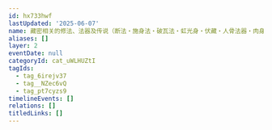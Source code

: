 ```yaml
---
id: hx733hwf
lastUpdated: '2025-06-07'
name: 藏密相关的修法、法器及传说（断法・施身法・破瓦法・虹光身・伏藏・人骨法器・肉身像・《五百浊世来临时》・「阿姐鼓…」）
aliases: []
layer: 2
eventDate: null
categoryId: cat_uWLHUZtI
tagIds:
  - tag_6irejv37
  - tag__NZec6vQ
  - tag_pt7cyzs9
timelineEvents: []
relations: []
titledLinks: []
---
```


